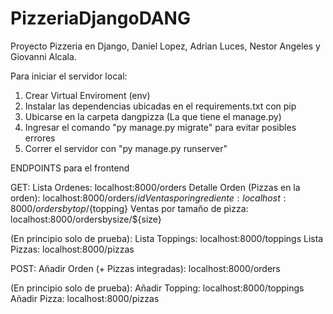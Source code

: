 # PizzeriaDjangoDANG

Proyecto Pizzeria en Django, Daniel Lopez, Adrian Luces, Nestor Angeles y Giovanni Alcala.

Para iniciar el servidor local:

1.  Crear Virtual Enviroment (env)
2.  Instalar las dependencias ubicadas en el requirements.txt con pip
3.  Ubicarse en la carpeta dangpizza (La que tiene el manage.py)
4.  Ingresar el comando "py manage.py migrate" para evitar posibles errores
5.  Correr el servidor con "py manage.py runserver"

ENDPOINTS para el frontend

GET:
Lista Ordenes: localhost:8000/orders
Detalle Orden (Pizzas en la orden): localhost:8000/orders/${id}
Ventas por ingrediente:             localhost:8000/ordersbytop/${topping}
Ventas por tamaño de pizza: localhost:8000/ordersbysize/${size}

(En principio solo de prueba):
Lista Toppings: localhost:8000/toppings
Lista Pizzas: localhost:8000/pizzas

POST:
Añadir Orden (+ Pizzas integradas): localhost:8000/orders

(En principio solo de prueba):
Añadir Topping: localhost:8000/toppings
Añadir Pizza: localhost:8000/pizzas
